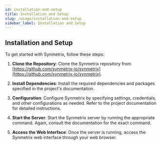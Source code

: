 ```yaml
---
id: installation-and-setup
title: Installation and Setup
slug: /usage/installation-and-setup
sidebar_label: Installation and Setup
---
```



## Installation and Setup

To get started with Synmetrix, follow these steps:

1. **Clone the Repository**: Clone the Synmetrix repository from [https://github.com/synmetrix-io/synmetrix](https://github.com/synmetrix-io/synmetrix).

2. **Install Dependencies**: Install the required dependencies and packages specified in the project's documentation.

3. **Configuration**: Configure Synmetrix by specifying settings, credentials, and other configurations as needed. Refer to the project documentation for detailed instructions.

4. **Start the Server**: Start the Synmetrix server by running the appropriate command. Again, consult the documentation for the exact command.

5. **Access the Web Interface**: Once the server is running, access the Synmetrix web interface through your web browser.